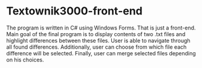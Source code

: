 # Textownik3000-front-end

The program is written in C# using Windows Forms. That is just a front-end.
Main goal of the final program is to display contents of two .txt files and highlight differences between these files.
User is able to navigate through all found differences. 
Additionally, user can choose from which file each difference will be selected. 
Finally, user can merge selected files depending on his choices.
